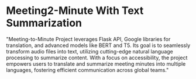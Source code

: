 # Meeting2-Minute With Text Summarization
"Meeting-to-Minute Project leverages Flask API, Google libraries for translation, and advanced models like BERT and T5. Its goal is to seamlessly transform audio files into text, utilizing cutting-edge natural language processing to summarize content. With a focus on accessibility, the project empowers users to translate and summarize meeting minutes into multiple languages, fostering efficient communication across global teams."
